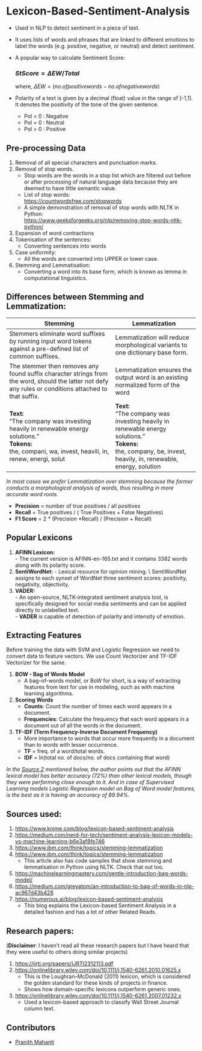 # Lexicon-Based-Sentiment-Analysis
- Used in NLP to detect sentiment in a piece of text.
- It uses lists of words and phrases that are linked to different emotions to label the words (e.g. positive, negative, or neutral) and detect sentiment.
- A popular way to calculate Sentiment Score: 
  ### $StScore = \Delta EW / Total$
  where, $\Delta EW = (no. of positive words - no. of negative words)$
			
- Polarity of a text is given by a decimal (float) value in the range of [-1,1]. It denotes the positivity of the tone of the given sentence.
	- Pol < 0 : Negative
	- Pol = 0 : Neutral
	- Pol > 0 : Positive

## Pre-processing Data
1. Removal of all special characters and punctuation marks.
2. Removal of stop words.
	- Stop words are the words in a stop list which are filtered out before or after processing of natural language data because they are deemed to have little semantic value.
	- List of stop words:\
    	https://countwordsfree.com/stopwords 
   	- A simple demonstration of removal of stop words with NLTK in Python:\
   		https://www.geeksforgeeks.org/nlp/removing-stop-words-nltk-python/
3. Expansion of word contractions
4. Tokenisation of the sentences:
	- Converting sentences into words
5. Case uniformity:
	- All the words are converted into UPPER or lower case.
6. Stemming and Lemmatisation:
	- Converting a word into its base form, which is known as lemma in computational linguistics.

## Differences between Stemming and Lemmatization:
	
| **Stemming**                                                                                                                                           | **Lemmatization**                                                                                                                                           |
|--------------------------------------------------------------------------------------------------------------------------------------------------------|-------------------------------------------------------------------------------------------------------------------------------------------------------------|
| Stemmers eliminate word suffixes by running input word tokens against a pre-defined list of common suffixes.                                           | Lemmatization will reduce morphological variants to one dictionary base form.                                                                               |
| The stemmer then removes any found suffix character strings from the word, should the latter not defy any rules or conditions attached to that suffix. | Lemmatization ensures the output word is an existing normalized form of the word                                                                            |
| **Text:**  <br>“The company was investing heavily in renewable energy solutions.” <br>**Tokens:** <br>the, compani, wa, invest, heavili, in, renew, energi, solut  | **Text:** <br>“The company was investing heavily in renewable energy solutions.” <br>**Tokens:** <br>the, company, be, invest, heavily, in, renewable, energy, solution |

*In most cases we prefer Lemmatization over stemming because the former conducts a morphological analysis of words, thus resulting in more accurate word roots.*

- **Precision** = number of true positives / all positives
- **Recall** = True positives / ( True Positives + False Negatives)
- **F1 Score** = 2 * (Precision *Recall) / (Precision + Recall)

## Popular Lexicons
1. **AFINN Lexicon:** \
 		- The current version is AFINN-en-165.txt and it contains 3382 words along with its polarity score.
2. **SentiWordNet:**
 		- Lexical resource for opinion mining. \ SentiWordNet assigns to each synset of WordNet three sentiment scores: positivity, negativity, objectivity.
3. **VADER:** \
 		- An open-source, NLTK-integrated sentiment analysis tool, is specifically designed for social media sentiments and can be applied directly to unlabelled text. \
   		- **VADER** is capable of detection of polarity and intensity of emotion.

## Extracting Features
Before training the data with SVM and Logistic Regression we need to convert data to feature vectors. We use Count Vectorizer and TF-IDF Vectorizer for the same.
1. **BOW - Bag of Words Model**
	- A bag-of-words model, or BoW for short, is a way of extracting features from text for use in modeling, such as with machine learning algorithms.
2. **Scoring Words**
	- **Counts**: Count the number of times each word appears in a document.
	- **Frequencies**: Calculate the frequency that each word appears in a document out of all the words in the document.
3. **TF-IDF (Term Frequency-Inverse Document Frequency)**
	- More importance to words that occur more frequently in a document than to words with lesser occurrence. 
	- **TF** = freq. of a word/total words.
	- **IDF** = ln(total no. of docs/no. of docs containing that word)

*In the [Source 2](https://medium.com/nerd-for-tech/sentiment-analysis-lexicon-models-vs-machine-learning-b6e3af8fe746) mentioned below, the author points out that the AFINN lexical model has better accuracy (72%) than other lexical models, though they were performing close enough to it.
And in case of Supervised Learning models Logistic Regression model on Bag of Word model features, is the best as it is having an accuracy of 89.94%.*


## Sources used:
1. https://www.knime.com/blog/lexicon-based-sentiment-analysis
2. https://medium.com/nerd-for-tech/sentiment-analysis-lexicon-models-vs-machine-learning-b6e3af8fe746
3. https://www.ibm.com/think/topics/stemming-lemmatization
4. https://www.ibm.com/think/topics/stemming-lemmatization
	- This article also has code samples that show stemming and lemmatisation in Python using NLTK. Check that out too.
5. https://machinelearningmastery.com/gentle-introduction-bag-words-model/
6. https://medium.com/greyatom/an-introduction-to-bag-of-words-in-nlp-ac967d43b428
7. https://numerous.ai/blog/lexicon-based-sentiment-analysis
	- This blog explains the Lexicon-based Sentiment Analysis in a detailed fashion and has a lot of other Related Reads.


## Research papers:
(**Disclaimer**: I haven’t read all these research papers but I have heard that they were useful to others doing similar projects)
1. https://ijrti.org/papers/IJRTI2312113.pdf
2. https://onlinelibrary.wiley.com/doi/10.1111/j.1540-6261.2010.01625.x
	- This is the Loughran–McDonald (2011) lexicon, which is considered the golden standard for these kinds of projects in finance. 
	- Shows how domain-specific lexicons outperform generic ones.
3. https://onlinelibrary.wiley.com/doi/10.1111/j.1540-6261.2007.01232.x
	- Used a lexicon-based approach to classify Wall Street Journal column text.


## Contributors
- [Pranith Mahanti](https://github.com/PranithMahanti/)
